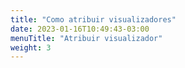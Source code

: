 ```yaml
---
title: "Como atribuir visualizadores"
date: 2023-01-16T10:49:43-03:00
menuTitle: "Atribuir visualizador"
weight: 3
---
```

